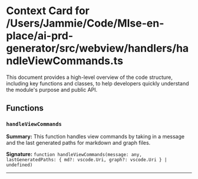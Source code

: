 # Context Card for /Users/Jammie/Code/MIse-en-place/ai-prd-generator/src/webview/handlers/handleViewCommands.ts

This document provides a high-level overview of the code structure, including key functions and classes, to help developers quickly understand the module's purpose and public API.

## Functions

### `handleViewCommands`

**Summary:** This function handles view commands by taking in a message and the last generated paths for markdown and graph files.

**Signature:** `function handleViewCommands(message: any, lastGeneratedPaths: { md?: vscode.Uri, graph?: vscode.Uri } | undefined)`

---
